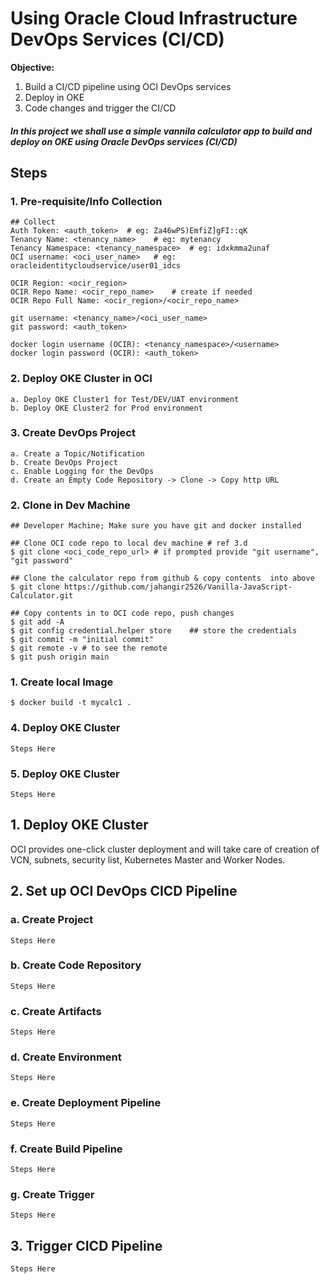# Using Oracle Cloud Infrastructure DevOps Services (CI/CD)

**Objective:**

1. Build a CI/CD pipeline using OCI DevOps services
2. Deploy in OKE
3. Code changes and trigger the CI/CD

##### In this project we shall use a simple vannila calculator app to build and deploy on OKE using Oracle DevOps services (CI/CD)

## Steps

### 1. Pre-requisite/Info Collection

```
## Collect
Auth Token: <auth_token>  # eg: Za46wPS)EmfiZ]gFI::qK
Tenancy Name: <tenancy_name>	# eg: mytenancy
Tenancy Namespace: <tenancy_namespace>	# eg: idxkmma2unaf
OCI username: <oci_user_name>	# eg: oracleidentitycloudservice/user01_idcs

OCIR Region: <ocir_region>
OCIR Repo Name: <ocir_repo_name>	# create if needed
OCIR Repo Full Name: <ocir_region>/<ocir_repo_name>

git username: <tenancy_name>/<oci_user_name>
git password: <auth_token>

docker login username (OCIR): <tenancy_namespace>/<username> 
docker login password (OCIR): <auth_token>

```

### 2. Deploy OKE Cluster in OCI

```
a. Deploy OKE Cluster1 for Test/DEV/UAT environment
b. Deploy OKE Cluster2 for Prod environment
```

### 3. Create DevOps Project

```
a. Create a Topic/Notification
b. Create DevOps Project
c. Enable Logging for the DevOps 
d. Create an Empty Code Repository -> Clone -> Copy http URL
```

### 2. Clone in Dev Machine

```
## Developer Machine; Make sure you have git and docker installed

## Clone OCI code repo to local dev machine # ref 3.d
$ git clone <oci_code_repo_url>	# if prompted provide "git username", "git password"

## Clone the calculator repo from github & copy contents  into above
$ git clone https://github.com/jahangir2526/Vanilla-JavaScript-Calculator.git

## Copy contents in to OCI code repo, push changes
$ git add -A
$ git config credential.helper store	## store the credentials
$ git commit -m "initial commit"
$ git remote -v	# to see the remote
$ git push origin main

```

### 1. Create local Image

```
$ docker build -t mycalc1 .
```

### 4. Deploy OKE Cluster

```
Steps Here
```

### 5. Deploy OKE Cluster

```
Steps Here
```





## **1. Deploy OKE Cluster**

OCI provides one-click cluster deployment and will take care of creation of VCN, subnets, security list, Kubernetes Master and Worker Nodes.

## **2. Set up OCI DevOps CICD Pipeline**

### a. Create Project

```
Steps Here
```

### b. Create Code Repository

```
Steps Here
```

### c. Create Artifacts

```
Steps Here
```

### d. Create Environment

```
Steps Here
```

### e. Create Deployment Pipeline

```
Steps Here
```

### f. Create Build Pipeline

```
Steps Here
```

### g. Create Trigger

```
Steps Here
```

## **3. Trigger CICD Pipeline** 

```
Steps Here
```

